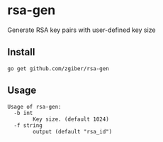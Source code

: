 # rsa-gen
Generate RSA key pairs with user-defined key size

## Install
`go get github.com/zgiber/rsa-gen`

## Usage
```
Usage of rsa-gen:
  -b int
    	Key size. (default 1024)
  -f string
    	output (default "rsa_id")
```
